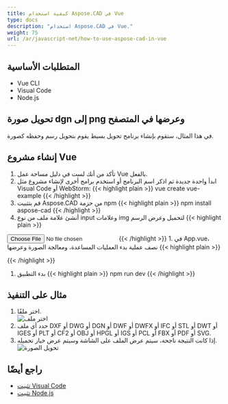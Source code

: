 ```yaml
---
title: كيفية استخدام Aspose.CAD في Vue
type: docs
description: "استخدام Aspose.CAD في Vue."
weight: 75
url: /ar/javascript-net/how-to-use-aspose-cad-in-vue
---
```


## المتطلبات الأساسية
- Vue CLI
- Visual Code
- Node.js

## تحويل صورة dgn إلى png وعرضها في المتصفح

في هذا المثال، ستقوم بإنشاء برنامج تحويل بسيط يقوم بتحويل رسم وحفظه كصورة.

## إنشاء مشروع Vue

1. تأكد من أنك لست في دليل مساحة عمل Vue بالفعل.
1. ابدأ واحدة جديدة ثم اذكر اسم البرنامج أو استخدم برامج أخرى لإنشاء مشروع مثل Visual Code أو WebStorm:
{{< highlight plain >}}
vue create vue-example
{{< /highlight >}}
1. قم بتثبيت Aspose.CAD من حزمة npm
{{< highlight plain >}}
npm install aspose-cad
{{< /highlight >}}
1. أنشئ علامة ملف من نوع input وعلامات img لتحميل وعرض الرسم
{{< highlight plain >}}
<input id="file" type="file">
<img id="image" />
{{< /highlight >}}
1. في App.vue، نصف عملية بدء العمليات المساعدة، ومعالجة الصورة وعرضها
{{< highlight plain >}}
<script>
import {Drawing, PngOptions} from "aspose-cad";

export default{
  beforeCreate: function () {
    // الحاجة لبدء عملية التجميع
    let recaptchaScript = document.createElement('script')
    recaptchaScript.setAttribute('src', '/node_modules/aspose-cad/dotnet.js')
    document.head.appendChild(recaptchaScript)

    let dotnet;
  },
  mounted() {
    window.addEventListener('load', this.onWindowLoad)
  },
  methods: {
    async onWindowLoad() {
      
      console.log("جارٍ تحميل WASM...");
      await dotnet.boot();
      console.log("تم تحميل WASM");

      document.querySelector('input').addEventListener('change', function() {
            const reader = new FileReader();
            reader.onload = function() {

              let arrayBuffer = this.result;
              let array = new Uint8Array(arrayBuffer);

              // تحميل
              let file = Image.load(array);
              console.log(file);

              // حفظ
              let exportedFilePromise = Image.save(array, new PngOptions());
              exportedFilePromise.then(exportedFile => {
                console.log(exportedFile);

                let urlCreator = window.URL || window.webkitURL;
                let blob = new Blob([exportedFile], { type: 'application/octet-stream' });
                let imageUrl = urlCreator.createObjectURL(blob);
                document.querySelector("#image").src = imageUrl;
              });
            }

            reader.readAsArrayBuffer(this.files[0]);
          },
          false);
    },
  },
}
</script>

<template>
  <header>
    <img alt="شعار Vue" class="logo" src="./assets/logo.svg" width="125" height="125" />
    <p>مثال على aspose.cad لـ Vue.</p>
  </header>

  <main>
    <input id="file" type="file">
    <br/>
    <img id="image" />
  </main>
</template>

<style scoped>
header {
  line-height: 1.5;
}
main{
  text-align: center;
}

.logo {
  display: block;
  margin: 0 auto 2rem;
}

@media (min-width: 1024px) {
  header {
    display: flex;
    place-items: center;
    padding-right: calc(var(--section-gap) / 2);
  }


  header .wrapper {
    display: flex;
    place-items: flex-start;
    flex-wrap: wrap;
  }
}
</style>
{{< /highlight >}}
1. بدء التطبيق
{{< highlight plain >}}
npm run dev
{{< /highlight >}}

## مثال على التنفيذ

1. اختر ملفًا.<br>
![اختر ملف](/_assets/javascript-net/vue/choose-file.png)<br>
1. حدد أي ملف DXF أو DWG أو DGN أو DWF أو DWFX أو IFC أو STL أو DWT أو IGES أو PLT أو CF2 أو OBJ أو HPGL أو IGS أو PCL أو FBX أو PDF أو SVG.
1. إذا كانت النتيجة ناجحة، سيتم عرض الملف على الشاشة وسيتم عرض خيار تحميله.<br>
![تحويل الصورة](/_assets/javascript-net/vue/convert-image.png)<br>

## راجع أيضًا

- [تثبيت Visual Code](https://code.visualstudio.com/)
- [تثبيت Node.js](https://nodejs.org/en/)
